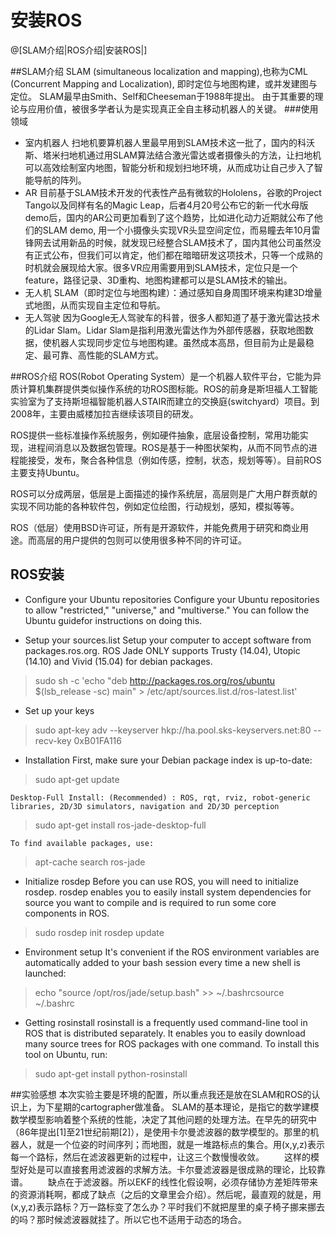 
# 安装ROS

@[SLAM介绍|ROS介绍|安装ROS|]

##SLAM介绍
SLAM (simultaneous localization and mapping),也称为CML (Concurrent Mapping and Localization), 即时定位与地图构建，或并发建图与定位。 SLAM最早由Smith、Self和Cheeseman于1988年提出。 由于其重要的理论与应用价值，被很多学者认为是实现真正全自主移动机器人的关键。
###使用领域
- 室内机器人
扫地机要算机器人里最早用到SLAM技术这一批了，国内的科沃斯、塔米扫地机通过用SLAM算法结合激光雷达或者摄像头的方法，让扫地机可以高效绘制室内地图，智能分析和规划扫地环境，从而成功让自己步入了智能导航的阵列。
- AR
目前基于SLAM技术开发的代表性产品有微软的Hololens，谷歌的Project Tango以及同样有名的Magic Leap，后者4月20号公布它的新一代水母版demo后，国内的AR公司更加看到了这个趋势，比如进化动力近期就公布了他们的SLAM demo, 用一个小摄像头实现VR头显空间定位，而易瞳去年10月雷锋网去试用新品的时候，就发现已经整合SLAM技术了，国内其他公司虽然没有正式公布，但我们可以肯定，他们都在暗暗研发这项技术，只等一个成熟的时机就会展现给大家。很多VR应用需要用到SLAM技术，定位只是一个feature，路径记录、3D重构、地图构建都可以是SLAM技术的输出。
- 无人机
SLAM（即时定位与地图构建）：通过感知自身周围环境来构建3D增量式地图，从而实现自主定位和导航。
- 无人驾驶
因为Google无人驾驶车的科普，很多人都知道了基于激光雷达技术的Lidar Slam。Lidar Slam是指利用激光雷达作为外部传感器，获取地图数据，使机器人实现同步定位与地图构建。虽然成本高昂，但目前为止是最稳定、最可靠、高性能的SLAM方式。

##ROS介绍
ROS(Robot Operating System）是一个机器人软件平台，它能为异质计算机集群提供类似操作系统的功ROS图标能。ROS的前身是斯坦福人工智能实验室为了支持斯坦福智能机器人STAIR而建立的交换庭(switchyard）项目。到2008年，主要由威楼加拉吉继续该项目的研发。

ROS提供一些标准操作系统服务，例如硬件抽象，底层设备控制，常用功能实现，进程间消息以及数据包管理。ROS是基于一种图状架构，从而不同节点的进程能接受，发布，聚合各种信息（例如传感，控制，状态，规划等等）。目前ROS主要支持Ubuntu。

ROS可以分成两层，低层是上面描述的操作系统层，高层则是广大用户群贡献的实现不同功能的各种软件包，例如定位绘图，行动规划，感知，模拟等等。

ROS（低层）使用BSD许可证，所有是开源软件，并能免费用于研究和商业用途。而高层的用户提供的包则可以使用很多种不同的许可证。
## ROS安装
- Configure your Ubuntu repositories
Configure your Ubuntu repositories to allow "restricted," "universe," and "multiverse." You can follow the Ubuntu guidefor instructions on doing this.

- Setup your sources.list
Setup your computer to accept software from packages.ros.org. ROS Jade ONLY supports Trusty (14.04), Utopic (14.10) and Vivid (15.04) for debian packages.
>sudo sh -c 'echo "deb http://packages.ros.org/ros/ubuntu $(lsb_release -sc) main" > /etc/apt/sources.list.d/ros-latest.list'

- Set up your keys
> sudo apt-key adv --keyserver hkp://ha.pool.sks-keyservers.net:80 --recv-key 0xB01FA116

- Installation
First, make sure your Debian package index is up-to-date:
>sudo apt-get update

	Desktop-Full Install: (Recommended) : ROS, rqt, rviz, robot-generic libraries, 2D/3D simulators, navigation and 2D/3D perception
>sudo apt-get install ros-jade-desktop-full

	To find available packages, use:
>apt-cache search ros-jade

- Initialize rosdep
Before you can use ROS, you will need to initialize rosdep. rosdep enables you to easily install system dependencies for source you want to compile and is required to run some core components in ROS.
>sudo rosdep init
>rosdep update
- Environment setup
It's convenient if the ROS environment variables are automatically added to your bash session every time a new shell is launched:
>echo "source /opt/ros/jade/setup.bash" >> ~/.bashrcsource ~/.bashrc

- Getting rosinstall
rosinstall is a frequently used command-line tool in ROS that is distributed separately. It enables you to easily download many source trees for ROS packages with one command.
To install this tool on Ubuntu, run:
>sudo apt-get install python-rosinstall

##实验感想
本次实验主要是环境的配置，所以重点我还是放在SLAM和ROS的认识上，为下星期的cartographer做准备。
SLAM的基本理论，是指它的数学建模数学模型影响着整个系统的性能，决定了其他问题的处理方法。在早先的研究中（86年提出[1]至21世纪前期[2]），是使用卡尔曼滤波器的数学模型的。那里的机器人，就是一个位姿的时间序列；而地图，就是一堆路标点的集合。用(x,y,z)表示每一个路标，然后在滤波器更新的过程中，让这三个数慢慢收敛。
　　这样的模型好处是可以直接套用滤波器的求解方法。卡尔曼滤波器是很成熟的理论，比较靠谱。
　　缺点在于滤波器。所以EKF的线性化假设啊，必须存储协方差矩阵带来的资源消耗啊，都成了缺点（之后的文章里会介绍）。然后呢，最直观的就是，用(x,y,z)表示路标？万一路标变了怎么办？平时我们不就把屋里的桌子椅子挪来挪去的吗？那时候滤波器就挂了。所以它也不适用于动态的场合。

